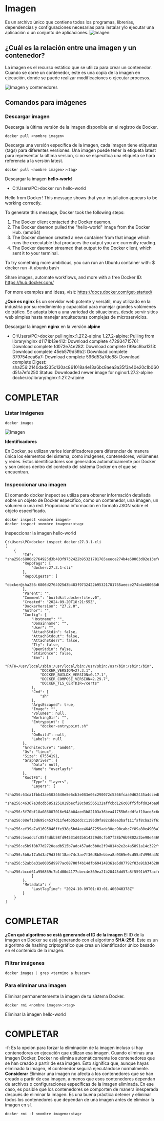 # Imagen
Es un archivo único que contiene todos los programas, librerías, dependencias y configuraciones necesarias para instalar y/o ejecutar una aplicación o un conjunto de aplicaciones.
![Imagen](img/imagen.PNG)


## ¿Cuál es la relación entre una imagen y un contenedor? 
La imagen es el recurso estático que se utiliza para crear un contenedor. Cuando se corre un contenedor, este es una copia de la imagen en ejecución, donde se puede realizar modificaciones o ejecutar procesos.

![Imagen y contenedores](img/imagenContenedores.JPG)
## Comandos para imágenes

### Descargar imagen
Descarga la última versión de la imagen disponible en el registro de Docker.

```
docker pull <nombre imagen> 
```

Descarga una versión específica de la imagen, cada imagen tiene etiquetas (tags) para diferentes versiones.
Una imagen puede tener la etiqueta latest para representar la última versión, si no se especifica una etiqueta se hará referencia a la versión latest.

```
docker pull <nombre imagen>:<tag>
```

Descargar la imagen **hello-world**
* C:\Users\PC>docker run hello-world

Hello from Docker!
This message shows that your installation appears to be working correctly.

To generate this message, Docker took the following steps:
 1. The Docker client contacted the Docker daemon.
 2. The Docker daemon pulled the "hello-world" image from the Docker Hub.
    (amd64)
 3. The Docker daemon created a new container from that image which runs the
    executable that produces the output you are currently reading.
 4. The Docker daemon streamed that output to the Docker client, which sent it
    to your terminal.

To try something more ambitious, you can run an Ubuntu container with:
 $ docker run -it ubuntu bash

Share images, automate workflows, and more with a free Docker ID:
 https://hub.docker.com/

For more examples and ideas, visit:
 https://docs.docker.com/get-started/



**¿Qué es nginx**
Es un servidor web potente y versátil, muy utilizado en la industria por su rendimiento y capacidad para manejar grandes volúmenes de tráfico. Se adapta bien a una variedad de situaciones, desde servir sitios web simples hasta manejar arquitecturas complejas de microservicios.

Descargar la imagen  **nginx** en la versión **alpine**

* C:\Users\PC>docker pull nginx:1.27.2-alpine
1.27.2-alpine: Pulling from library/nginx
d1171b13e412: Download complete
472934715761: Download complete
fd072e74e282: Download complete
f99ac9ba1313: Download complete
45eb579d59b2: Download complete
379754eea6a7: Download complete
596d53a7de88: Download complete
Digest: sha256:2140dad235c130ac861018a4e13a6bc8aea3a35f3a40e20c1b060d51a7efd250
Status: Downloaded newer image for nginx:1.27.2-alpine
docker.io/library/nginx:1.27.2-alpine

# COMPLETAR

### Listar imágenes

```
docker images
```

![Imagen](img/captura123.png)


**Identificadores**

En Docker, se utilizan varios identificadores para diferenciar de manera única los elementos del sistema, como imágenes, contenedores, volúmenes y redes. Estos identificadores son generados automáticamente por Docker y son únicos dentro del contexto del sistema Docker en el que se encuentran. 

### Inspeccionar una imagen
El comando docker inspect se utiliza para obtener información detallada sobre un objeto de Docker específico, como un contenedor, una imagen, un volumen o una red.  Proporciona información en formato JSON sobre el objeto especificado.

```
docker inspect <nombre imagen>
docker inspect <nombre imagen>:<tag>
```

Inspeccionar la imagen hello-world 
```
C:\Users\PC>docker inspect docker:27.3.1-cli
[
    {
        "Id": "sha256:6806d2764925d3b483f9732422b95321781765aeece274b4e60063d02e13efd6",
        "RepoTags": [
            "docker:27.3.1-cli"
        ],
        "RepoDigests": [
            "docker@sha256:6806d2764925d3b483f9732422b95321781765aeece274b4e60063d02e13efd6"
        ],
        "Parent": "",
        "Comment": "buildkit.dockerfile.v0",
        "Created": "2024-09-20T18:21:55Z",
        "DockerVersion": "27.2.0",
        "Author": "",
        "Config": {
            "Hostname": "",
            "Domainname": "",
            "User": "",
            "AttachStdin": false,
            "AttachStdout": false,
            "AttachStderr": false,
            "Tty": false,
            "OpenStdin": false,
            "StdinOnce": false,
            "Env": [
                "PATH=/usr/local/sbin:/usr/local/bin:/usr/sbin:/usr/bin:/sbin:/bin",
                "DOCKER_VERSION=27.3.1",
                "DOCKER_BUILDX_VERSION=0.17.1",
                "DOCKER_COMPOSE_VERSION=2.29.7",
                "DOCKER_TLS_CERTDIR=/certs"
            ],
            "Cmd": [
                "sh"
            ],
            "ArgsEscaped": true,
            "Image": "",
            "Volumes": null,
            "WorkingDir": "",
            "Entrypoint": [
                "docker-entrypoint.sh"
            ],
            "OnBuild": null,
            "Labels": null
        },
        "Architecture": "amd64",
        "Os": "linux",
        "Size": 67554191,
        "GraphDriver": {
            "Data": null,
            "Name": "overlayfs"
        },
        "RootFS": {
            "Type": "layers",
            "Layers": [
                "sha256:63ca1fbb43ae5034640e5e6cb3e083e05c290072c5366fcaa9d62435a4cced85",
                "sha256:46367e3dcdb5851251019becf28cb85565132affcbd126c60ff5fbfd024ba9b6",
                "sha256:5f70bf18a086007016e948b04aed3b82103a36bea41755b6cddfaf10ace3c6ef",
                "sha256:08ef13d695c4537d11fe4b352ddcc1195d9fa82cddea3baf111faf8cba37f615",
                "sha256:ef39a7a91695846ffe938e5bd4ee46467259ade30ec90cabc7f89a80e4903a10",
                "sha256:beaddcfc85f4dbb58fd94531d02b614329d0cfb07f28b76b9802a2be90e44696",
                "sha256:e5b9f8b77d2720eadb515b7adc457add3b0e2f94814b2e2c4a5891a14c322ff2",
                "sha256:5b6a17a5d3a79d3f6f18ae74c3ae7f36d8b8ebbea8a9365e0cd55a7d996a453f",
                "sha256:52ab6e31e0005d9977ac08700f4b14dfb694148361e5d07792f03e91b3462886",
                "sha256:bccd61a956869c7b1d00d4177cbec4e369ea21b20445dd57a8f5591b977acfd9"
            ]
        },
        "Metadata": {
            "LastTagTime": "2024-10-09T01:03:01.406040378Z"
        }
    }
]
```

# COMPLETAR

**¿Con qué algoritmo se está generando el ID de la imagen**
El ID de la imagen en Docker se está generando con el algoritmo **SHA-256**. Este es un algoritmo de hashing criptográfico que crea un identificador único basado en el contenido de la imagen.

### Filtrar imágenes

```
docker images | grep <termino a buscar>

```

### Para eliminar una imagen
Eliminar permanentemente la imagen de tu sistema Docker.

```
docker rmi <nombre imagen>:<tag>
```

Eliminar la imagen hello-world 
# COMPLETAR

-f: Es la opción para forzar la eliminación de la imagen incluso si hay contenedores en ejecución que utilizan esa imagen.
Cuando eliminas una imagen Docker, Docker no elimina automáticamente los contenedores que se han creado a partir de esa imagen. Esto significa que, aunque hayas eliminado la imagen, el contenedor seguirá ejecutándose normalmente.  
**Considerar**
Eliminar una imagen no afecta a los contenedores que se han creado a partir de esa imagen, a menos que esos contenedores dependan de archivos o configuraciones específicas de la imagen eliminada. En ese caso, es posible que los contenedores se comporten de manera inesperada después de eliminar la imagen.
Es una buena práctica detener y eliminar todos los contenedores que dependan de una imagen antes de eliminar la imagen en sí.

```
docker rmi -f <nombre imagen>:<tag>
```

